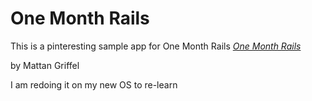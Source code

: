 # One Month Rails

This is a pinteresting sample app for One Month Rails   [*One Month Rails*](http://onemonthrails.com)

by Mattan Griffel

I am redoing it on my new OS to re-learn